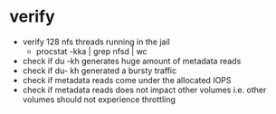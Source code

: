 # verify
- verify 128 nfs threads running in the jail
  - procstat -kka | grep nfsd | wc
- check if du -kh generates huge amount of metadata reads
- check if du- kh generated a bursty traffic
- check if metadata reads come under the allocated IOPS
- check if metadata reads does not impact other volumes i.e. other volumes should not experience throttling
  
